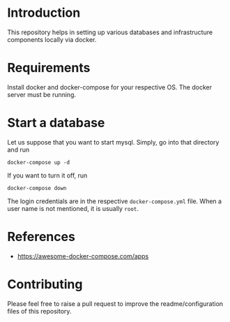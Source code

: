# Introduction

This repository helps in setting up various databases and infrastructure components locally via docker.

# Requirements

Install docker and docker-compose for your respective OS. The docker server must be running.

# Start a database

Let us suppose that you want to start mysql. Simply, go into that directory and run

```
docker-compose up -d
```

If you want to turn it off, run

```
docker-compose down
```

The login credentials are in the respective `docker-compose.yml` file. When a user name is not mentioned, it is usually `root`.

# References

- https://awesome-docker-compose.com/apps

# Contributing

Please feel free to raise a pull request to improve the readme/configuration files of this repository.
